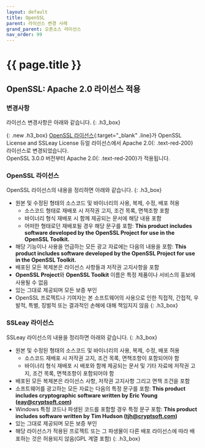```yaml
---
layout: default
title: OpenSSL
parent: 라이선스 변경 사례
grand_parent: 오픈소스 라이선스
nav_order: 99
---
```

# {{ page.title }}

## OpenSSL: Apache 2.0 라이선스 적용
### 변경사항
라이선스 변경사항은 아래와 같습니다.
{: .h3_box}

{: .new .h3_box}
[OpenSSL 라이선스](https://www.openssl.org/source/license-openssl-ssleay.txt){:target="_blank" .line}가 OpenSSL License and SSLeay License 듀얼 라이선스에서 <span>Apache 2.0</span>{: .text-red-200} 라이선스로 변경되었습니다.<br>
OpenSSL 3.0.0 버전부터 <span>Apache 2.0</span>{: .text-red-200}가 적용됩니다.

### OpenSSL 라이선스
OpenSSL 라이선스의 내용을 정리하면 아래와 같습니다.
{: .h3_box}

- 원본 및 수정된 형태의 소스코드 및 바이너리의 사용, 복제, 수정, 배포 허용
  - 소스코드 형태로 재배포 시 저작권 고지, 조건 목록, 면책조항 포함
  - 바이너리 형식 재배포 시 함께 제공되는 문서에 해당 내용 포함
  - 어떠한 형태로던 재배포될 경우 해당 문구를 포함: **This product includes software developed by the OpenSSL Project for use in the OpenSSL Toolkit.**
- 해당 기능이나 사용을 언급하는 모든 광고 자료에는 다음의 내용을 포함: **This product includes software developed by the OpenSSL Project for use in the OpenSSL Toolkit.**
- 배포된 모든 복제본은 라이선스 사항들과 저작권 고지사항을 포함
- **OpenSSL Project**와 **OpenSSL Toolkit** 이름은 특정 제품이나 서비스의 홍보에 사용될 수 없음
- 있는 그대로 제공되며 모든 보증 부인
- OpenSSL 프로젝트나 기여자는 본 소프트웨어의 사용으로 인한 직접적, 간접적, 우발적, 특별, 징벌적 또는 결과적인 손해에 대해 책임지지 않음
  {: .h3_box}


### SSLeay 라이선스

SSLeay 라이선스의 내용을 정리하면 아래와 같습니다.
{: .h3_box}
- 원본 및 수정된 형태의 소스코드 및 바이너리의 사용, 복제, 수정, 배포 허용
  - 소스코드 재배포 시 저작권 고지, 조건 목록, 면책조항이 포함되어야 함
  - 바이너리 형식 재배포 시 배포와 함께 제공되는 문서 및 기타 자료에 저작권 고지, 조건 목록, 면책조항이 포함되어야 함
- 배포된 모든 복제본은 라이선스 사항, 저작권 고지사항 그리고 면책 조건을 포함
- 소프트웨어를 광고하는 모든 자료는 다음의 특정 문구를 포함: **This product includes cryptographic software written by Eric Young (eay@cryptsoft.com)**
- Windows 특정 코드나 파생된 코드를 포함할 경우 특정 문구 포함: **This product includes software written by Tim Hudson (tjh@cryptsoft.com)**
- 있는 그대로 제공되며 모든 보증 부인
- 해당 라이선스가 적용된 프로젝트 또는 그 파생물이 다른 배포 라이선스에 따라 배포하는 것은 허용되지 않음(GPL 계열 포함)
  {: .h3_box}
